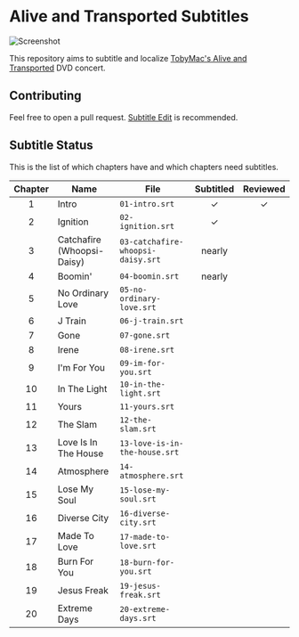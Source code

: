 # Alive and Transported Subtitles

![Screenshot](http://i.imgur.com/lFWC9mU.jpg)

This repository aims to subtitle and localize [TobyMac's Alive and Transported](https://www.discogs.com/Toby-Mac-Alive-And-Transported/release/4992187) DVD concert.

## Contributing
Feel free to open a pull request.
[Subtitle Edit](https://github.com/SubtitleEdit/subtitleedit) is recommended.

## Subtitle Status
This is the list of which chapters have and which chapters need subtitles.

Chapter | Name | File | Subtitled | Reviewed
:---: | --- | --- | :---: | :---:
1 | Intro | `01-intro.srt` | ✓  | ✓ 
2 | Ignition | `02-ignition.srt` | ✓ |
3 | Catchafire (Whoopsi-Daisy) | `03-catchafire-whoopsi-daisy.srt` | nearly |
4 | Boomin' | `04-boomin.srt` | nearly |
5 | No Ordinary Love | `05-no-ordinary-love.srt` | |
6 | J Train | `06-j-train.srt` | |
7 | Gone | `07-gone.srt` | |
8 | Irene | `08-irene.srt` | |
9 | I'm For You | `09-im-for-you.srt` | |
10 | In The Light | `10-in-the-light.srt` | |
11 | Yours | `11-yours.srt` | |
12 | The Slam | `12-the-slam.srt` | |
13 | Love Is In The House | `13-love-is-in-the-house.srt` | |
14 | Atmosphere | `14-atmosphere.srt` | |
15 | Lose My Soul | `15-lose-my-soul.srt` | |
16 | Diverse City | `16-diverse-city.srt` | |
17 | Made To Love | `17-made-to-love.srt` | |
18 | Burn For You | `18-burn-for-you.srt` | |
19 | Jesus Freak | `19-jesus-freak.srt` | |
20 | Extreme Days | `20-extreme-days.srt` | |